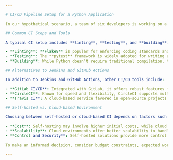 ```yaml
---

# CI/CD Pipeline Setup for a Python Application

In our hypothetical scenario, a team of six developers is working on a Python application nearing its release. Establishing a Continuous Integration (CI) pipeline is crucial for maintaining code quality and streamlining development.

## Common CI Steps and Tools

A typical CI setup includes **linting**, **testing**, and **building**. For Python, the following tools are commonly used:

- **Linting**: **Flake8** is popular for enforcing coding standards and catching errors early.
- **Testing**: The **pytest** framework is widely adopted for writing and running tests, providing a simple interface for validating functionality. The built-in **unittest** module is also useful for unit testing.
- **Building**: While Python doesn’t require traditional compilation, tools like **setuptools** or **poetry** can manage dependencies and package the application.

## Alternatives to Jenkins and GitHub Actions

In addition to Jenkins and GitHub Actions, other CI/CD tools include:

- **GitLab CI/CD**: Integrated with GitLab, it offers robust features for building, testing, and deploying applications.
- **CircleCI**: Known for speed and flexibility, CircleCI supports multiple languages and integrates easily with various version control systems.
- **Travis CI**: A cloud-based service favored in open-source projects due to its simplicity.

## Self-hosted vs. Cloud-based Environment

Choosing between self-hosted or cloud-based CI depends on factors such as:

- **Cost**: Self-hosting may involve higher initial costs, while cloud solutions typically follow a pay-as-you-go model.
- **Scalability**: Cloud environments offer better scalability to handle varying workloads.
- **Control and Security**: Self-hosted solutions provide more control but require additional security measures.

To make an informed decision, consider budget constraints, expected workload, team expertise, and security requirements. This planning will ensure an effective CI pipeline that supports the team's development efforts.

---
```

